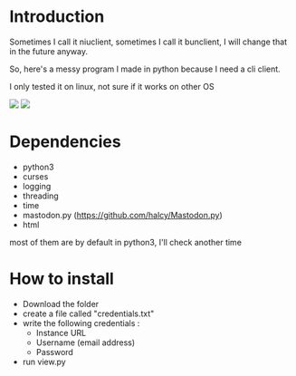 # Introduction
Sometimes I call it niuclient, sometimes I call it bunclient, I will change that in the future anyway.

So, here's a messy program I made in python because I need a cli client.

I only tested it on linux, not sure if it works on other OS

![](https://cesese.github.io/resources/1574959165-sc.png)
![](https://cesese.github.io/resources/1574959144-sc.png)

# Dependencies
* python3
* curses
* logging
* threading
* time
* mastodon.py (https://github.com/halcy/Mastodon.py)
* html

most of them are by default in python3, I'll check another time

# How to install
* Download the folder
* create a file called "credentials.txt"
* write the following credentials :
  - Instance URL
  - Username (email address)
  - Password
* run view.py

